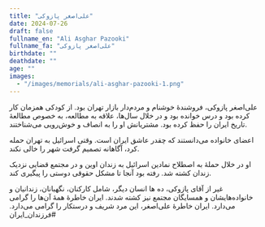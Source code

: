 ```yaml
---
title: "علی‌اصغر پازوکی"
date: 2024-07-26
draft: false
fullname_en: "Ali Asghar Pazooki"
fullname_fa: "علی‌اصغر پازوکی"
birthdate: ""
deathdate: ""
age: ""
images:
  - "/images/memorials/ali-asghar-pazooki-1.png"
---
```


علی‌اصغر پازوکی، فروشندۀ خوشنام و مردم‌دار بازار تهران بود. از کودکی همزمان کار کرده بود و درس خوانده بود و در خلال سال‌ها، علاقه به مطالعه، به خصوص مطالعۀ تاریخ ایران را حفظ کرده بود. مشتریانش او را به انصاف و خوش‌رویی می‌شناختند.

اعضای خانواده می‌دانستند که چقدر عاشق ایران است. وقتی اسرائیل به تهران حمله کرد، آگاهانه تصمیم گرفت شهر را خالی نکند.

او در خلال حملۀ به اصطلاح نمادین اسرائیل به زندان اوین و در مجتمع قضایی نزدیک زندان کشته شد. رفته بود آنجا تا مشکل حقوقی دوستی را پیگیری کند.

غیر از آقای پازوکی، ده ها انسان دیگر، شامل کارکنان، نگهبانان، زندانیان و خانواده‌هایشان و همسایگان مجتمع نیز کشته شدند. ایران خاطرۀ همۀ آن‌ها را گرامی می‌دارد. ایران خاطرۀ علی‌اصغر، این مرد شریف و درستکار را گرامی می‌دارد.
#فرزندان_ایران